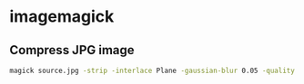# imagemagick

## Compress JPG image

```bash
magick source.jpg -strip -interlace Plane -gaussian-blur 0.05 -quality 85% result.jpg
```
